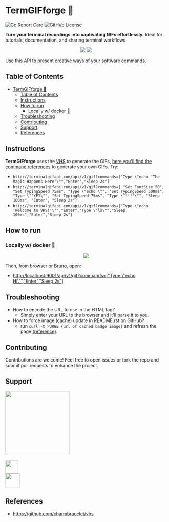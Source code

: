 # TermGIFforge 👾

[![Go Report Card](https://goreportcard.com/badge/github.com/victorabarros/termgifforge)](https://goreportcard.com/report/github.com/victorabarros/termgifforge) ![GitHub License](https://img.shields.io/github/license/victorabarros/TermGIFforge)

**Turn your terminal recordings into captivating GIFs effortlessly.**
Ideal for tutorials, documentation, and sharing terminal workflows.

<p align="center">
  <img src="http://terminalgifapi.com/api/v1/gif?commands=[%20%22Set%20FontSize%2050%22,%20%22Set%20TypingSpeed%2075ms%22,%20%22Type%20\%22echo%20\%22%22,%20%22Set%20TypingSpeed%20500ms%22,%20%22Type%20\%22%27YEY\%22%22,%20%22Set%20TypingSpeed%2075ms%22,%20%22Type%20\%22!!!!%27\%22%22,%20%22Sleep%20100ms%22,%20%22Enter%22,%20%22Sleep%202s%22]"/>
  <img src="http://terminalgifapi.com/api/v1/gif?commands=[%22Type%20\%22echo%20%27The%20Magic%20Happens%20Here%27\%22%22,%22Enter%22,%22Sleep%202s%22]"/>
</p>

Use this API to present creative ways of your software commands.

## Table of Contents

- [TermGIFforge 👾](#termgifforge-)
  - [Table of Contents](#table-of-contents)
  - [Instructions](#instructions)
  - [How to run](#how-to-run)
    - [Locally w/ docker 🐳](#locally-w-docker-)
  - [Troubleshooting](#troubleshooting)
  - [Contributing](#contributing)
  - [Support](#support)
  - [References](#references)

## Instructions

**TermGIFforge** uses the [VHS](https://github.com/charmbracelet/vhs) to generate the GIFs, [here you'll find the command references](https://github.com/charmbracelet/vhs?tab=readme-ov-file#vhs-command-reference) to generate your own GIFs.
Try:
- `http://terminalgifapi.com/api/v1/gif?commands=["Type \"echo 'The Magic Happens Here'\"","Enter","Sleep 2s"]`
- `http://terminalgifapi.com/api/v1/gif?commands=[
    "Set FontSize 50",
    "Set TypingSpeed 75ms",
    "Type \"echo \"",
    "Set TypingSpeed 500ms",
    "Type \"'YEY\"",
    "Set TypingSpeed 75ms",
    "Type \"!!!'\"",
    "Sleep 100ms",
    "Enter",
    "Sleep 2s"]`
- `http://terminalgifapi.com/api/v1/gif?commands=["Type \"echo 'Welcome to VHS!'\"","Enter","Type \"ls\"","Sleep 100ms","Enter","Sleep 2s"]`

<!--
- http://terminalgifapi.com/api/v1/gif?commands=[
    "Type \"echo 'How to run locally w/ Docker'\"\n","Sleep 400ms","Enter","Sleep 200ms",
    "Type \"echo 'make build-image to build image'\"\n","Sleep 400ms","Enter","Sleep 200ms",
    "Type \"echo 'make debug-container to start a terminal from inside the container'\"\n","Sleep 400ms","Enter","Sleep 200ms",
    "Type \"echo 'go run cmd/server/main.go'\"\n","Sleep 400ms","Enter","Sleep 200ms",
    "Sleep 2s"]
- http://terminalgifapi.com/api/v1/gif?commands=["Type \"echo 'Welcome to VHS!'\"","Sleep 100ms","Enter","Sleep 2s"]
-->

## How to run

### Locally w/ docker 🐳

<p align="center">
  <img src="http://terminalgifapi.com/api/v1/gif?commands=[%20%22Type%20\%22echo%20%27How%20to%20run%20locally%20w/%20Docker%27\%22\n%22,%22Sleep%20400ms%22,%22Enter%22,%22Sleep%20200ms%22,%20%22Type%20\%22echo%20%27make%20build-image%20to%20build%20image%27\%22\n%22,%22Sleep%20400ms%22,%22Enter%22,%22Sleep%20200ms%22,%20%22Type%20\%22echo%20%27make%20debug-container%20to%20start%20a%20terminal%20from%20inside%20the%20container%27\%22\n%22,%22Sleep%20400ms%22,%22Enter%22,%22Sleep%20200ms%22,%20%22Type%20\%22echo%20%27go%20run%20cmd/server/main.go%27\%22\n%22,%22Sleep%20400ms%22,%22Enter%22,%22Sleep%20200ms%22,%20%22Sleep%202s%22]"/>
</p>

Then, from browser or [Bruno](./zarf/bruno/), open:

- [http://localhost:9001/api/v1/gif?commands=\["Type \\"echo Hi\\"","Enter","Sleep 2s"\]](http://localhost:9001/api/v1/gif?commands=["Type%20\"echo%20Hi\"","Enter","Sleep%202s"])

## Troubleshooting

- How to encode the URL to use in the HTML tag?
  - Simply enter your URL to the browser and it'll parse it to you.
- How to force image (cache) update in README.rst on GitHub?
  - run `curl -X PURGE {url of cached badge image}` and refresh the page [(reference)](https://stackoverflow.com/questions/26898052/how-to-force-image-cache-update-in-readme-rst-on-github).

## Contributing

Contributions are welcome! Feel free to open issues or fork the repo and submit pull requests to enhance the project.

## Support

<p>
  <img src="http://terminalgifapi.com/api/v1/gif?commands=[%20%22Set%20FontSize%2060%22,%20%22Type%20\%22I%20am%20happy%20to%20be%20honored%20with%20your%20support!%20S2S2\%22%22,%20%22Sleep%202s%22%20]" height="200px"/>
  <br/>
  <br/>
  <a href="https://victor.barros.engineer/wallet" target="_blank">
    <img src="https://bitcoin.org/img/icons/logotop.svg?1671880122" height="40px">
  </a>
  <br/>
  <a href="https://www.buymeacoffee.com/victorbarros" target="_blank">
    <img src="https://cdn.buymeacoffee.com/buttons/v2/default-yellow.png" height="45px">
  </a>
</p>

## References

- https://github.com/charmbracelet/vhs
<!--
- https://github.com/anuraghazra/github-readme-stats
- https://github.com/DenverCoder1/github-readme-streak-stats
- https://github.com/rahuldkjain/github-profile-readme-generator
- https://github.com/ryo-ma/github-profile-trophy
- [![Star History Chart](https://api.star-history.com/svg?repos=getumbrel/umbrel&type=Date)](https://star-history.com/#getumbrel/umbrel&Date)
-->

<!--
TODO

- create homepage to introduce project
  - use https://lovable.dev/ for that
- improve readme
  - codeclimate
  - sonar
- improve dockerfile
  - cmds to build image using mac or linux
    - receive OS as arg and select script to install vhs
  - create stage with shared volume and build project
  - copy build to release fase
  - entrypoint to run builded
- implement workers to limit GIF processing at same time

- https://star-history.com/blog/playbook-for-more-github-stars
- write article/post
- post on
  - ask friends to give star
  - https://x.com/i/communities/1685641800449462272,
  - gopher discord,
  - gopher slack,
  - "show HN" (https://news.ycombinator.com/show)...

-->
